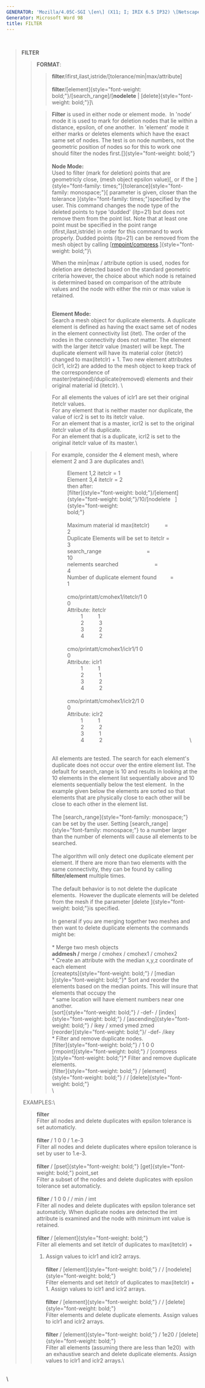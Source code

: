 ```yaml
---
GENERATOR: 'Mozilla/4.05C-SGI \[en\] (X11; I; IRIX 6.5 IP32) \[Netscape\]'
Generator: Microsoft Word 98
title: FILTER
---
```


 

> **FILTER**
>
> > **FORMAT**:
> >
> > > **filter**/ifirst,ilast,istride/\[tolerance/min|max/attribute\]\
> > > \
> > > **filter**/[element]{style="font-weight: bold;"}/\[search\_range\]/\[**nodelete**
> > > | [delete]{style="font-weight: bold;"}\]\
> >
> > > **Filter** is used in either node or element mode.  In 'node' mode
> > > it is used to mark for deletion nodes that lie within a distance,
> > > epsilon, of one another.  In 'element' mode it either marks or
> > > deletes elements which have the exact same set of nodes. The test
> > > is on node numbers, not the geometric position of nodes so for
> > > this to work one should filter the nodes
> > > first.[]{style="font-weight: bold;"}\
> > > **\
> > > Node Mode:**\
> > > Used to filter (mark for deletion) points that are geometricly
> > > close, (mesh object epsilon value)[, or if the
> > > ]{style="font-family: times;"}[tolerance]{style="font-family: monospace;"}[
> > > parameter is given, closer than the tolerance
> > > ]{style="font-family: times;"}specified by the user. This command
> > > changes the node type of the deleted points to type 'dudded'
> > > (itp=21) but does not remove them from the point list. Note that
> > > at least one point must be specified in the point range
> > > (ifirst,ilast,istride) in order for this command to work properly.
> > > Dudded points (itp=21) can be removed from the mesh object by
> > > calling
> > > [[rmpoint/compress](RMPOINT.html).]{style="font-weight: bold;"}\
> > >
> > > When the min|max / attribute option is used, nodes for deletion
> > > are detected based on the standard geometric criteria however, the
> > > choice about which node is retained is determined based on
> > > comparison of the attribute values and the node with either the
> > > min or max value is retained.
> > >
> > > \
> > > **Element Mode:**\
> > > Search a mesh object for duplicate elements. A duplicate element
> > > is defined as having the exact same set of nodes in the element
> > > connectivity list (itet). The order of the nodes in the
> > > connectivity does not matter. The element with the larger itetclr
> > > value (master) will be kept. The duplicate element will have its
> > > material color (itetclr) changed to max(itetclr) + 1. Two new
> > > element attributes (iclr1, iclr2) are added to the mesh object to
> > > keep track of the correspondence of
> > > master(retained)/duplicate(removed) elements and their original
> > > material id (itetclr). \
>
> <div style="margin-left: 80px;">
>
> For all elements the values of iclr1 are set their original itetclr
> values.\
> For any element that is neither master nor duplicate, the value of
> icr2 is set to its itetclr value.\
> For an element that is a master, icrl2 is set to the original itetclr
> value of its duplicate.\
> For an element that is a duplicate, icrl2 is set to the original
> itetclr value of its master.\
>
> </div>
>
> > > For example, consider the 4 element mesh, where element 2 and 3
> > > are duplicates and:\
> > > <div style="margin-left: 40px;">
> > >
> > > Element 1,2 itetclr = 1\
> > > Element 3,4 itetclr = 2\
> > > then after:\
> > > [filter]{style="font-weight: bold;"}/[element]{style="font-weight: bold;"}/10/[nodelete   ]{style="font-weight: bold;"}                                                  \
> > > \
> > > Maximum material id max(itetclr)          =         
> > > 2                         \
> > > Duplicate Elements will be set to itetclr =         
> > > 3                         \
> > > search\_range                              =        
> > > 10                         \
> > > nelements searched                        =         
> > > 4                         \
> > > Number of duplicate element found         =         
> > > 1                         \
> > > \
> > > cmo/printatt/cmohex1/itetclr/1 0
> > > 0                                             \
> > > Attribute:
> > > itetclr                                                             \
> > >          1         
> > > 1                                                          \
> > >          2         
> > > 3                                                          \
> > >          3         
> > > 2                                                          \
> > >          4         
> > > 2                                                          \
> > > \
> > > cmo/printatt/cmohex1/iclr1/1 0
> > > 0                                               \
> > > Attribute:
> > > iclr1                                                               \
> > >          1         
> > > 1                                                          \
> > >          2         
> > > 1                                                          \
> > >          3         
> > > 2                                                          \
> > >          4         
> > > 2                                                          \
> > > \
> > > cmo/printatt/cmohex1/iclr2/1 0
> > > 0                                               \
> > > Attribute:
> > > iclr2                                                               \
> > >          1         
> > > 1                                                          \
> > >          2         
> > > 2                                                          \
> > >          3         
> > > 1                                                          \
> > >          4         
> > > 2                                                          \
> > >
> > > </div>
> > >
> > > \
> > > All elements are tested. The search for each element's duplicate
> > > does not occur over the entire element list. The default for
> > > search\_range is 10 and results in looking at the 10 elements in
> > > the element list sequentially above and 10 elements sequentially
> > > below the test element.  In the example given below the elements
> > > are sorted so that elements that are physically close to each
> > > other will be close to each other in the element list.\
> > > \
> > > The [search\_range]{style="font-family: monospace;"} can be set by
> > > the user. Setting [search\_range]{style="font-family: monospace;"}
> > > to a number larger than the number of elements will cause all
> > > elements to be searched.\
> > > \
> > > The algorithm will only detect one duplicate element per element.
> > > If there are more than two elements with the same connectivity,
> > > they can be found by calling **filter/element** multiple times.\
> > > \
> > > The default behavior is to not delete the duplicate elements. 
> > > However the duplicate elements will be deleted from the mesh if
> > > the parameter [delete ]{style="font-weight: bold;"}is specified.\
> > > \
> > > In general if you are merging together two meshes and then want to
> > > delete duplicate elements the commands might be:\
> > > \
> > > \* Merge two mesh objects\
> > > **addmesh /** merge / cmohex / cmohex1 / cmohex2\
> > > \* Create an attribute with the median x,y,z coordinate of each
> > > element\
> > > [createpts]{style="font-weight: bold;"} / [median\
> > > ]{style="font-weight: bold;"}\* Sort and reorder the elements
> > > based on the median points. This will insure that elements that
> > > occupy the\
> > > \* same location will have element numbers near one another.\
> > > [sort]{style="font-weight: bold;"} / -def- /
> > > [index]{style="font-weight: bold;"} /
> > > [ascending]{style="font-weight: bold;"} / ikey / xmed ymed zmed\
> > > [reorder]{style="font-weight: bold;"}/ -def- /ikey\
> > > \* Filter and remove duplicate nodes.\
> > > [filter]{style="font-weight: bold;"} / 1 0 0\
> > > [rmpoint]{style="font-weight: bold;"} / [compress\
> > > ]{style="font-weight: bold;"}\* Filter and remove duplicate
> > > elements.\
> > > [filter]{style="font-weight: bold;"} /
> > > [element]{style="font-weight: bold;"} / /
> > > [delete]{style="font-weight: bold;"}\
> > > \
>
>  EXAMPLES:\
>
> > **filter**\
> > Filter all nodes and delete duplicates with epsilon tolerance is set
> > automaticly.\
> > \
> > **filter** / 1 0 0 / 1.e-3\
> > Filter all nodes and delete duplicates where epsilon tolerance is
> > set by user to 1.e-3.\
> > \
> > **filter** / [pset]{style="font-weight: bold;"}
> > [get]{style="font-weight: bold;"} point\_set\
> > Filter a subset of the nodes and delete duplicates with epsilon
> > tolerance set automaticly.\
> > \
> > **filter** / 1 0 0 / / min / imt\
> > Filter all nodes and delete duplicates with epsilon tolerance set
> > automaticly. When duplicate nodes are detected the imt attribute is
> > examined and the node with minimum imt value is retained.\
> > \
> > **filter** / [element]{style="font-weight: bold;"}\
> > Filter all elements and set itetclr of duplicates to max(itetclr) +
> > 1. Assign values to iclr1 and iclr2 arrays.\
> > \
> > **filter** / [element]{style="font-weight: bold;"} / /
> > [nodelete]{style="font-weight: bold;"}\
> > Filter elements and set itetclr of duplicates to max(itetclr) + 1.
> > Assign values to iclr1 and iclr2 arrays.\
> > \
> > **filter** / [element]{style="font-weight: bold;"} / /
> > [delete]{style="font-weight: bold;"}\
> > Filter elements and delete duplicate elements. Assign values to
> > iclr1 and iclr2 arrays.\
> > \
> > **filter** / [element]{style="font-weight: bold;"} / 1e20 /
> > [delete]{style="font-weight: bold;"}\
> > Filter all elements (assuming there are less than 1e20)  with an
> > exhaustive search and delete duplicate elements. Assign values to
> > iclr1 and iclr2 arrays.\

 \
\
